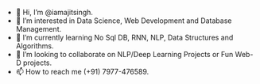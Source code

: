 - 👋 Hi, I’m @iamajitsingh.
- 👀 I’m interested in Data Science, Web Development and Database Management.
- 🌱 I’m currently learning No Sql DB, RNN, NLP, Data Structures and Algorithms.
- 💞️ I’m looking to collaborate on NLP/Deep Learning Projects or Fun Web-D projects.
- 📫 How to reach me (+91) 7977-476589.

<!---
iamajitsingh/iamajitsingh is a ✨ special ✨ repository because its `README.md` (this file) appears on your GitHub profile.
You can click the Preview link to take a look at your changes.
--->
